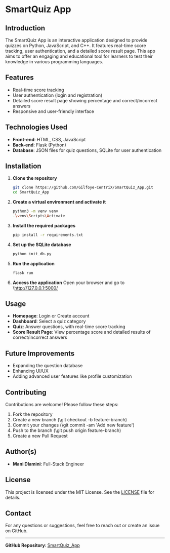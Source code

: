 # SmartQuiz App

## Introduction
The SmartQuiz App is an interactive application designed to provide quizzes on Python, JavaScript, and C++. It features real-time score tracking, user authentication, and a detailed score result page. This app aims to offer an engaging and educational tool for learners to test their knowledge in various programming languages.

## Features
- Real-time score tracking
- User authentication (login and registration)
- Detailed score result page showing percentage and correct/incorrect answers
- Responsive and user-friendly interface

## Technologies Used
- **Front-end**: HTML, CSS, JavaScript
- **Back-end**: Flask (Python)
- **Database**: JSON files for quiz questions, SQLite for user authentication

## Installation

1. **Clone the repository**
   ```bash
   git clone https://github.com/Gilfoye-CentriX/SmartQuiz_App.git
   cd SmartQuiz_App
   ```

2. **Create a virtual environment and activate it**
   ```bash
   python3 -m venv venv
   .\venv\Scripts\Activate
   ```

3. **Install the required packages**
   ```bash
   pip install -r requirements.txt
   ```

4. **Set up the SQLite database**
   ```bash
   python init_db.py
   ```

5. **Run the application**
   ```bash
   flask run
   ```

6. **Access the application**
   Open your browser and go to \http://127.0.0.1:5000/

## Usage
- **Homepage**: Login or Create account
- **Dashboard**: Select a quiz category
- **Quiz**: Answer questions, with real-time score tracking
- **Score Result Page**: View percentage score and detailed results of correct/incorrect answers

## Future Improvements
- Expanding the question database
- Enhancing UI/UX
- Adding advanced user features like profile customization

## Contributing
Contributions are welcome! Please follow these steps:
1. Fork the repository
2. Create a new branch (\git checkout -b feature-branch\)
3. Commit your changes (\git commit -am 'Add new feature'\)
4. Push to the branch (\git push origin feature-branch\)
5. Create a new Pull Request

## Author(s)
- **Mani Dlamini**: Full-Stack Engineer
## License
This project is licensed under the MIT License. See the [LICENSE](LICENSE) file for details.

## Contact
For any questions or suggestions, feel free to reach out or create an issue on GitHub.

---

**GitHub Repository**: [SmartQuiz_App](https://github.com/Gilfoye-CentriX/SmartQuiz_App)

